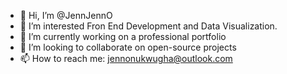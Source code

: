 - 👋 Hi, I’m @JennJennO
- 👀 I’m interested Fron End Development and Data Visualization. 
- 🌱 I’m currently working on a professional portfolio
- 💞️ I’m looking to collaborate on open-source projects
- 📫 How to reach me: jennonukwugha@outlook.com

<!---
JennJennO/JennJennO is a ✨ special ✨ repository because its `README.md` (this file) appears on your GitHub profile.
You can click the Preview link to take a look at your changes.
--->
